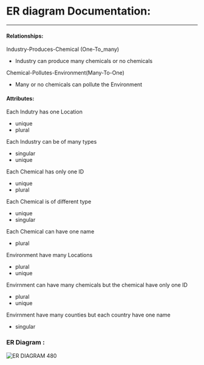 # ER diagram Documentation:
---------------------------------------------------------------------------------------------------------------------------------------------------------------------------------
#### Relationships:
Industry-Produces-Chemical (One-To_many)
- Industry can produce many chemicals or no chemicals

Chemical-Pollutes-Environment(Many-To-One)
- Many or no chemicals can pollute the Environment
#### Attributes:
Each Indutry has one Location 
- unique
- plural


Each Industry can be of many types
- singular
- unique

Each Chemical has only one ID
- unique
- plural


Each Chemical is of different type
- unique
- singular


Each Chemical can have one name
- plural


Environment have many Locations
- plural
- unique


Envirnment can have many chemicals but the chemical have only one ID
- plural
- unique


Envirnment have many counties but each country have one name
- singular

### ER Diagram : 

![ER DIAGRAM 480](https://user-images.githubusercontent.com/90651416/136299329-3b5d614c-2ff4-4490-8620-7361fc37deb0.png)
